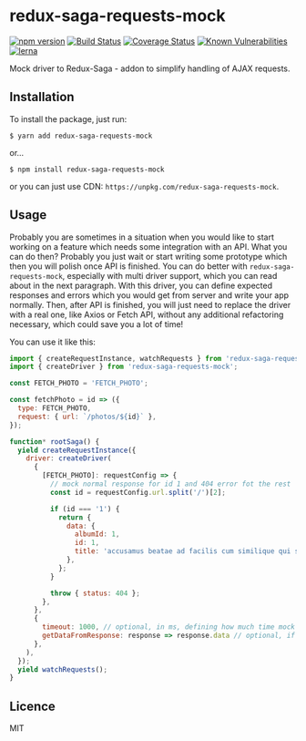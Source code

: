 # redux-saga-requests-mock

[![npm version](https://badge.fury.io/js/redux-saga-requests-mock.svg)](https://badge.fury.io/js/redux-saga-requests-mock)
[![Build Status](https://travis-ci.org/klis87/redux-saga-requests.svg?branch=master)](https://travis-ci.org/klis87/redux-saga-requests)
[![Coverage Status](https://coveralls.io/repos/github/klis87/redux-saga-requests/badge.svg?branch=master)](https://coveralls.io/github/klis87/redux-saga-requests?branch=master)
[![Known Vulnerabilities](https://snyk.io/test/github/klis87/redux-saga-requests/badge.svg)](https://snyk.io/test/github/klis87/redux-saga-requests)
[![lerna](https://img.shields.io/badge/maintained%20with-lerna-cc00ff.svg)](https://lernajs.io/)

Mock driver to Redux-Saga - addon to simplify handling of AJAX requests.


## Installation

To install the package, just run:
```
$ yarn add redux-saga-requests-mock
```
or...
```
$ npm install redux-saga-requests-mock
```
or you can just use CDN: `https://unpkg.com/redux-saga-requests-mock`.

## Usage

Probably you are sometimes in a situation when you would like to start working on a feature which needs some integration with
an API. What you can do then? Probably you just wait or start writing some prototype which then you will polish once API is finished. You can do better with `redux-saga-requests-mock`, especially with multi driver support, which you can read about in the
next paragraph. With this driver, you can define expected responses and errors which you would get from server and write your app
normally. Then, after API is finished, you will just need to replace the driver with a real one, like Axios or Fetch API, without
any additional refactoring necessary, which could save you a lot of time!

You can use it like this:
```js
import { createRequestInstance, watchRequests } from 'redux-saga-requests';
import { createDriver } from 'redux-saga-requests-mock';

const FETCH_PHOTO = 'FETCH_PHOTO';

const fetchPhoto = id => ({
  type: FETCH_PHOTO,
  request: { url: `/photos/${id}` },
});

function* rootSaga() {
  yield createRequestInstance({
    driver: createDriver(
      {
        [FETCH_PHOTO]: requestConfig => {
          // mock normal response for id 1 and 404 error fot the rest
          const id = requestConfig.url.split('/')[2];

          if (id === '1') {
            return {
              data: {
                albumId: 1,
                id: 1,
                title: 'accusamus beatae ad facilis cum similique qui sunt',
              },
            };
          }

          throw { status: 404 };
        },
      },
      {
        timeout: 1000, // optional, in ms, defining how much time mock request would take, useful for testing spinners
        getDataFromResponse: response => response.data // optional, if you mock Axios or Fetch API, you dont need to worry about it
      },
    ),
  });
  yield watchRequests();
}
```

## Licence

MIT
